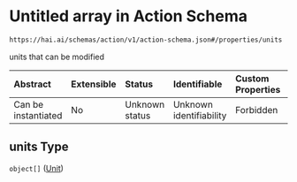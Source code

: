 # Untitled array in Action Schema

```txt
https://hai.ai/schemas/action/v1/action-schema.json#/properties/units
```

units that can be modified

| Abstract            | Extensible | Status         | Identifiable            | Custom Properties | Additional Properties | Access Restrictions | Defined In                                                                                |
| :------------------ | :--------- | :------------- | :---------------------- | :---------------- | :-------------------- | :------------------ | :---------------------------------------------------------------------------------------- |
| Can be instantiated | No         | Unknown status | Unknown identifiability | Forbidden         | Allowed               | none                | [action.schema.json\*](../../schemas/action/v1/action.schema.json "open original schema") |

## units Type

`object[]` ([Unit](unit.md))
